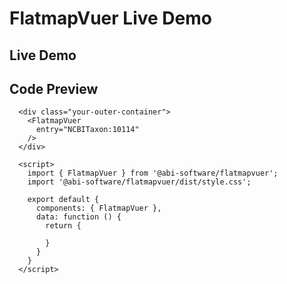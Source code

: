 # FlatmapVuer Live Demo

## Live Demo

<div class="demo-map-container">
  <div class="demo-map-container-inner">
    <ClientOnly>
      <FlatmapVuer
        entry="NCBITaxon:10114"
      />
    </ClientOnly>
  </div>
</div>

<script setup>
import { getCurrentInstance } from 'vue'
import { createPinia } from 'pinia'
import { defineClientComponent } from 'vitepress'
import './demo-styles.css'

const app = getCurrentInstance()
const pinia = createPinia()
app.appContext.app.use(pinia)

const FlatmapVuer = defineClientComponent(() => {
  return import('../src/components/FlatmapVuer.vue')
})
</script>

<script>
export default {
  data: function() {
    return {

    };
  }
}
</script>

## Code Preview

```js-vue
  <div class="your-outer-container">
    <FlatmapVuer
      entry="NCBITaxon:10114"
    />
  </div>

  <script>
    import { FlatmapVuer } from '@abi-software/flatmapvuer';
    import '@abi-software/flatmapvuer/dist/style.css';

    export default {
      components: { FlatmapVuer },
      data: function () {
        return {

        }
      }
    }
  </script>
```
